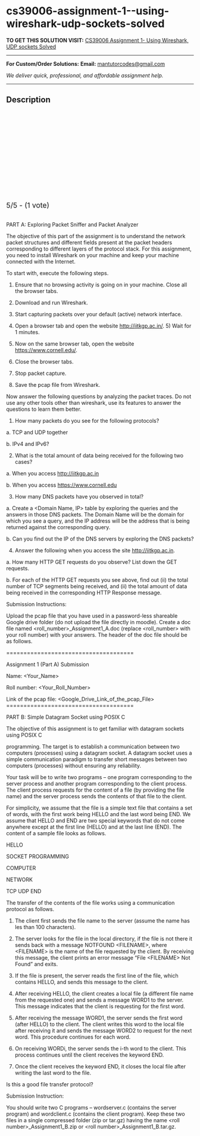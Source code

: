 # cs39006-assignment-1--using-wireshark-udp-sockets-solved
**TO GET THIS SOLUTION VISIT:** [CS39006 Assignment 1- Using Wireshark, UDP sockets Solved](https://mantutor.com/product/cs39006-solved-2/)


---

**For Custom/Order Solutions:** **Email:** mantutorcodes@gmail.com  

*We deliver quick, professional, and affordable assignment help.*

---

<h2>Description</h2>



<div class="kk-star-ratings kksr-auto kksr-align-center kksr-valign-top" data-payload="{&quot;align&quot;:&quot;center&quot;,&quot;id&quot;:&quot;114014&quot;,&quot;slug&quot;:&quot;default&quot;,&quot;valign&quot;:&quot;top&quot;,&quot;ignore&quot;:&quot;&quot;,&quot;reference&quot;:&quot;auto&quot;,&quot;class&quot;:&quot;&quot;,&quot;count&quot;:&quot;1&quot;,&quot;legendonly&quot;:&quot;&quot;,&quot;readonly&quot;:&quot;&quot;,&quot;score&quot;:&quot;5&quot;,&quot;starsonly&quot;:&quot;&quot;,&quot;best&quot;:&quot;5&quot;,&quot;gap&quot;:&quot;4&quot;,&quot;greet&quot;:&quot;Rate this product&quot;,&quot;legend&quot;:&quot;5\/5 - (1 vote)&quot;,&quot;size&quot;:&quot;24&quot;,&quot;title&quot;:&quot;CS39006 Assignment 1- Using Wireshark, UDP sockets Solved&quot;,&quot;width&quot;:&quot;138&quot;,&quot;_legend&quot;:&quot;{score}\/{best} - ({count} {votes})&quot;,&quot;font_factor&quot;:&quot;1.25&quot;}">

<div class="kksr-stars">

<div class="kksr-stars-inactive">
            <div class="kksr-star" data-star="1" style="padding-right: 4px">


<div class="kksr-icon" style="width: 24px; height: 24px;"></div>
        </div>
            <div class="kksr-star" data-star="2" style="padding-right: 4px">


<div class="kksr-icon" style="width: 24px; height: 24px;"></div>
        </div>
            <div class="kksr-star" data-star="3" style="padding-right: 4px">


<div class="kksr-icon" style="width: 24px; height: 24px;"></div>
        </div>
            <div class="kksr-star" data-star="4" style="padding-right: 4px">


<div class="kksr-icon" style="width: 24px; height: 24px;"></div>
        </div>
            <div class="kksr-star" data-star="5" style="padding-right: 4px">


<div class="kksr-icon" style="width: 24px; height: 24px;"></div>
        </div>
    </div>

<div class="kksr-stars-active" style="width: 138px;">
            <div class="kksr-star" style="padding-right: 4px">


<div class="kksr-icon" style="width: 24px; height: 24px;"></div>
        </div>
            <div class="kksr-star" style="padding-right: 4px">


<div class="kksr-icon" style="width: 24px; height: 24px;"></div>
        </div>
            <div class="kksr-star" style="padding-right: 4px">


<div class="kksr-icon" style="width: 24px; height: 24px;"></div>
        </div>
            <div class="kksr-star" style="padding-right: 4px">


<div class="kksr-icon" style="width: 24px; height: 24px;"></div>
        </div>
            <div class="kksr-star" style="padding-right: 4px">


<div class="kksr-icon" style="width: 24px; height: 24px;"></div>
        </div>
    </div>
</div>


<div class="kksr-legend" style="font-size: 19.2px;">
            5/5 - (1 vote)    </div>
    </div>
&nbsp;

PART A: Exploring Packet Sniffer and Packet Analyzer

The objective of this part of the assignment is to understand the network packet structures and different fields present at the packet headers corresponding to different layers of the protocol stack. For this assignment, you need to install Wireshark on your machine and keep your machine connected with the Internet.

To start with, execute the following steps.

1) Ensure that no browsing activity is going on in your machine. Close all the browser tabs.

2) Download and run Wireshark.

3) Start capturing packets over your default (active) network interface.

4) Open a browser tab and open the website http://iitkgp.ac.in/. 5) Wait for 1 minutes.

6) Now on the same browser tab, open the website https://www.cornell.edu/.

7) Close the browser tabs.

8) Stop packet capture.

9) Save the pcap file from Wireshark.

Now answer the following questions by analyzing the packet traces. Do not use any other tools other than wireshark, use its features to answer the questions to learn them better.

1. How many packets do you see for the following protocols?

a. TCP and UDP together

b. IPv4 and IPv6?

2. What is the total amount of data being received for the following two cases?

a. When you access http://iitkgp.ac.in

b. When you access https://www.cornell.edu

3. How many DNS packets have you observed in total?

a. Create a &lt;Domain Name, IP&gt; table by exploring the queries and the answers in those DNS packets. The Domain Name will be the domain for which you see a query, and the IP address will be the address that is being returned against the corresponding query.

b. Can you find out the IP of the DNS servers by exploring the DNS packets?

4. Answer the following when you access the site http://iitkgp.ac.in.

a. How many HTTP GET requests do you observe? List down the GET requests.

b. For each of the HTTP GET requests you see above, find out (ii) the total number of TCP segments being received, and (ii) the total amount of data being received in the corresponding HTTP Response message.

Submission Instructions:

Upload the pcap file that you have used in a password-less shareable Google drive folder (do not upload the file directly in moodle). Create a doc file named &lt;roll_number&gt;_Assignment1_A.doc (replace &lt;roll_number&gt; with your roll number) with your answers. The header of the doc file should be as follows.

=====================================

Assignment 1 (Part A) Submission

Name: &lt;Your_Name&gt;

Roll number: &lt;Your_Roll_Number&gt;

Link of the pcap file: &lt;Google_Drive_Link_of_the_pcap_File&gt; =====================================

PART B: Simple Datagram Socket using POSIX C

The objective of this assignment is to get familiar with datagram sockets using POSIX C

programming. The target is to establish a communication between two computers (processes) using a datagram socket. A datagram socket uses a simple communication paradigm to transfer short messages between two computers (processes) without ensuring any reliability.

Your task will be to write two programs – one program corresponding to the server process and another program corresponding to the client process. The client process requests for the content of a file (by providing the file name) and the server process sends the contents of that file to the client.

For simplicity, we assume that the file is a simple text file that contains a set of words, with the first work being HELLO and the last word being END. We assume that HELLO and END are two special keywords that do not come anywhere except at the first line (HELLO) and at the last line (END). The content of a sample file looks as follows.

HELLO

SOCKET PROGRAMMING

COMPUTER

NETWORK

TCP UDP END

The transfer of the contents of the file works using a communication protocol as follows.

1. The client first sends the file name to the server (assume the name has les than 100 characters).

2. The server looks for the file in the local directory, if the file is not there it sends back with a message NOTFOUND &lt;FILENAME&gt;, where &lt;FILENAME&gt; is the name of the file requested by the client. By receiving this message, the client prints an error message “File &lt;FILENAME&gt; Not Found” and exits.

3. If the file is present, the server reads the first line of the file, which contains HELLO, and sends this message to the client.

4. After receiving HELLO, the client creates a local file (a different file name from the requested one) and sends a message WORD1 to the server. This message indicates that the client is requesting for the first word.

5. After receiving the message WORD1, the server sends the first word (after HELLO) to the client. The client writes this word to the local file after receiving it and sends the message WORD2 to request for the next word. This procedure continues for each word.

6. On receiving WORDi, the server sends the i-th word to the client. This process continues until the client receives the keyword END.

7. Once the client receives the keyword END, it closes the local file after writing the last word to the file.

Is this a good file transfer protocol?

Submission Instruction:

You should write two C programs – wordserver.c (contains the server program) and wordclient.c (contains the client program). Keep these two files in a single compressed folder (zip or tar.gz) having the name &lt;roll number&gt;_Assignment1_B.zip or &lt;roll number&gt;_Assignment1_B.tar.gz.
